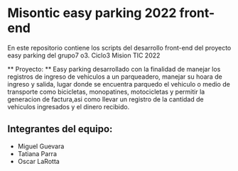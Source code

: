 # Misontic easy parking 2022 front-end

En este repositorio contiene los scripts del desarrollo front-end del proyecto easy parking del grupo7 o3. Ciclo3 Mision TIC 2022

** Proyecto: ** Easy parking desarrollado con la finalidad de manejar los registros de ingreso de vehiculos a un parqueadero, manejar su hoara de ingreso y salida, lugar donde se encuentra parquedo el vehiculo o medio de transporte como bicicletas, monopatines, motocicletas y permitir la generacion de factura,asi como llevar un registro de la cantidad de vehiculos ingresados y el dinero recibido.

## Integrantes del equipo:
- Miguel Guevara
- Tatiana Parra
- Oscar LaRotta
